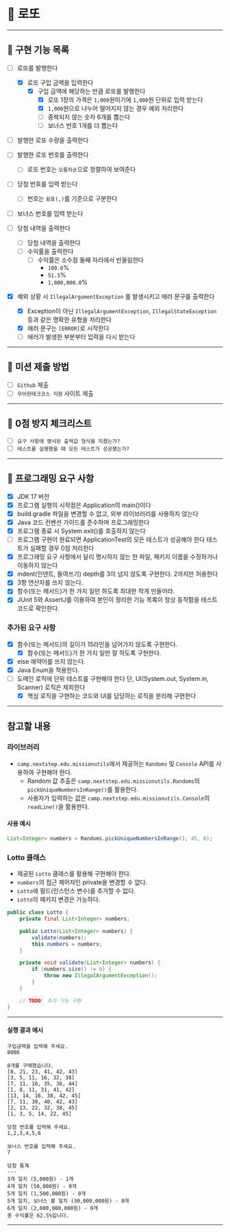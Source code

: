 # 🎲 로또

---
## 🎯 구현 기능 목록

- [ ] 로또를 발행한다
  - [x] 로또 구입 금액을 입력한다
    - [x] 구입 금액에 해당하는 만큼 로또를 발행한다
      - [x] 로또 1장의 가격은 `1,000`원이기에 `1,000`원 단위로 입력 받는다
      - [x] `1,000`원으로 나누어 떨어지지 않는 경우 예외 처리한다
      - [ ] 중복되지 않는 숫자 6개를 뽑는다
      - [ ] 보너스 번호 1개를 더 뽑는다

- [ ] 발행한 로또 수량을 출력한다
- [ ] 발행한 로또 번호를 출력한다
  - [ ] 로또 번호는 `오름차순`으로 정렬하여 보여준다

- [ ] 당첨 번호를 입력 받는다
  - [ ] 번호는 `쉼표(,)`를 기준으로 구분한다

- [ ] 보너스 번호를 입력 받는다

- [ ] 당첨 내역을 출력한다
  - [ ] 당첨 내역을 출력한다
  - [ ] 수익률을 출력한다
    - [ ] 수익률은 소수점 둘째 자리에서 반올림한다
      - `100.0`%
      - `51.5`%
      - `1,000,000.0`%

- [x] 예외 상황 시 `IllegalArgumentException` 를 발생시키고 에러 문구를 출력한다
  - [x] Exception이 아닌 `IllegalArgumentException`, `IllegalStateException` 등과 같은 명확한 유형을 처리한다
  - [x] 에러 문구는 `[ERROR]`로 시작한다
  - [ ] 에러가 발생한 부분부터 입력을 다시 받는다

---
## 🎯 미션 제출 방법
- [ ] `Github` 제출
- [ ] `우아한테크코스 지원` 사이트 제출

---
## 🎯 0점 방지 체크리스트
- [ ] `요구 사항에 명시된 출력값 형식을 지켰는가?`
- [ ] `테스트를 실행했을 때 모든 테스트가 성공했는가?`

---
## 🎯 프로그래밍 요구 사항
- [x] JDK 17 버전
- [x] 프로그램 실행의 시작점은 Application의 main()이다
- [x] build.gradle 파일을 변경할 수 없고, 외부 라이브러리를 사용하지 않는다
- [x] Java 코드 컨벤션 가이드를 준수하며 프로그래밍한다
- [x] 프로그램 종료 시 System.exit()를 호출하지 않는다
- [ ] 프로그램 구현이 완료되면 ApplicationTest의 모든 테스트가 성공해야 한다 테스트가 실패할 경우 0점 처리한다
- [x] 프로그래밍 요구 사항에서 달리 명시하지 않는 한 파일, 패키지 이름을 수정하거나 이동하지 않는다
- [x] indent(인덴트, 들여쓰기) depth를 3이 넘지 않도록 구현한다. 2까지만 허용한다
- [x] 3항 연산자를 쓰지 않는다.
- [x] 함수(또는 메서드)가 한 가지 일만 하도록 최대한 작게 만들어라.
- [x] JUnit 5와 AssertJ를 이용하여 본인이 정리한 기능 목록이 정상 동작함을 테스트 코드로 확인한다.

### 추가된 요구 사항

- [x] 함수(또는 메서드)의 길이가 15라인을 넘어가지 않도록 구현한다.
  - [x] 함수(또는 메서드)가 한 가지 일만 잘 하도록 구현한다.
- [x] else 예약어를 쓰지 않는다.
- [x] Java Enum을 적용한다.
- [ ] 도메인 로직에 단위 테스트를 구현해야 한다 단, UI(System.out, System.in, Scanner) 로직은 제외한다
  - [x] 핵심 로직을 구현하는 코드와 UI를 담당하는 로직을 분리해 구현한다

---
## 참고할 내용

### 라이브러리

- `camp.nextstep.edu.missionutils`에서 제공하는 `Randoms` 및 `Console`
  API를 사용하여 구현해야 한다.
  - Random 값 추출은 `camp.nextstep.edu.missionutils.Randoms`의 `pickUniqueNumbersInRange()`를 활용한다.
  - 사용자가 입력하는 값은 `camp.nextstep.edu.missionutils.Console`의 `readLine()`을 활용한다.

#### 사용 예시

```java
List<Integer> numbers = Randoms.pickUniqueNumbersInRange(1, 45, 6);
```

### Lotto 클래스

- 제공된 `Lotto` 클래스를 활용해 구현해야 한다.
- `numbers`의 접근 제어자인 private을 변경할 수 없다.
- `Lotto`에 필드(인스턴스 변수)를 추가할 수 없다.
- `Lotto`의 패키지 변경은 가능하다.

```java
public class Lotto {
    private final List<Integer> numbers;

    public Lotto(List<Integer> numbers) {
        validate(numbers);
        this.numbers = numbers;
    }

    private void validate(List<Integer> numbers) {
        if (numbers.size() != 6) {
            throw new IllegalArgumentException();
        }
    }

    // TODO: 추가 기능 구현
}
```

---

#### 실행 결과 예시

```
구입금액을 입력해 주세요.
8000

8개를 구매했습니다.
[8, 21, 23, 41, 42, 43]
[3, 5, 11, 16, 32, 38]
[7, 11, 16, 35, 36, 44]
[1, 8, 11, 31, 41, 42]
[13, 14, 16, 38, 42, 45]
[7, 11, 30, 40, 42, 43]
[2, 13, 22, 32, 38, 45]
[1, 3, 5, 14, 22, 45]

당첨 번호를 입력해 주세요.
1,2,3,4,5,6

보너스 번호를 입력해 주세요.
7

당첨 통계
---
3개 일치 (5,000원) - 1개
4개 일치 (50,000원) - 0개
5개 일치 (1,500,000원) - 0개
5개 일치, 보너스 볼 일치 (30,000,000원) - 0개
6개 일치 (2,000,000,000원) - 0개
총 수익률은 62.5%입니다.
```

---

